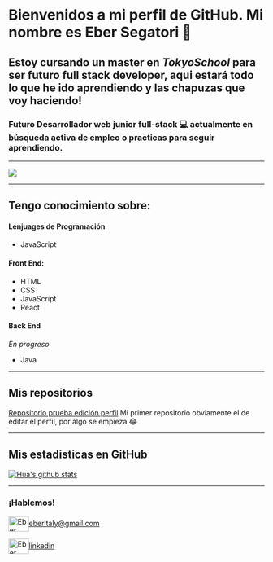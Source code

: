 # Bienvenidos a mi perfil de GitHub. Mi nombre es **Eber Segatori** 👋

## Estoy cursando un master en *TokyoSchool* para ser futuro full stack developer, aqui estará todo lo que he ido aprendiendo y las chapuzas que voy haciendo!

### Futuro Desarrollador web junior full-stack 💻 actualmente en **búsqueda activa** de empleo o practicas para seguir aprendiendo.
__________

![](https://th.bing.com/th/id/R.f111cfb63d11b49ab1db8df63e6a007a?rik=Cetc68Y0lzhw9Q&riu=http%3a%2f%2fwonderfulengineering.com%2fwp-content%2fuploads%2f2014%2f04%2fcode-wallpaper-4.png&ehk=hTl%2bAta%2bwA%2bcGQcrGBHzad0F%2f6ZsvZNZJ6%2bLR%2fy90N4%3d&risl=&pid=ImgRaw&r=0)

__________

## Tengo conocimiento sobre:

#### Lenjuages de Programación

- JavaScript

#### Front End:

- HTML
- CSS
- JavaScript
- React

#### Back End
*En progreso*

- Java
__________

## Mis repositorios

[Repositorio prueba edición perfil](https://github.com/ebersegattt/ebersegattt) Mi primer repositorio obviamente el de editar el perfil, por algo se empieza 😂
__________


## Mis estadisticas en GitHub

[![Hua's github stats](https://github-readme-stats.vercel.app/api?username=ebersegattt&show_icons=true&theme=dark)](https://github.com/ebersegattt/github-readme-stats)
___________

### ¡Hablemos!

<a href="mailto:eberitaly@gmail.com " target="blank"><img align="center" src="https://cdn.jsdelivr.net/npm/simple-icons@3.0.1/icons/gmail.svg" alt="Eber Segatori Vicens" height="30" width="40" />eberitaly@gmail.com</a>

<a href="https://www.linkedin.com/in/eber-segatori-6b3264162/" target="blank"><img align="center" src="https://cdn.jsdelivr.net/npm/simple-icons@3.0.1/icons/linkedin.svg" alt="Eber Segatori Vicens" height="30" width="40" />linkedin</a>
